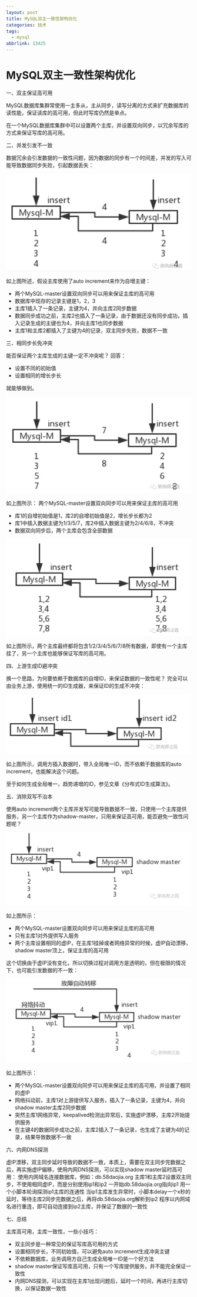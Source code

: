 ```yaml
---
layout: post
title: MySQL双主一致性架构优化
categories: 技术
tags:
  - mysql
abbrlink: 13425
---
```


# MySQL双主一致性架构优化

一、双主保证高可用

MySQL数据库集群常使用一主多从，主从同步，读写分离的方式来扩充数据库的读性能，保证读库的高可用，但此时写库仍然是单点。
 
在一个MySQL数据库集群中可以设置两个主库，并设置双向同步，以冗余写库的方式来保证写库的高可用。
 
二、并发引发不一致

数据冗余会引发数据的一致性问题，因为数据的同步有一个时间差，并发的写入可能导致数据同步失败，引起数据丢失：

![](/images/640.png)

如上图所述，假设主库使用了auto increment来作为自增主键：

- 两个MySQL-master设置双向同步可以用来保证主库的高可用
- 数据库中现存的记录主键是1，2，3
- 主库1插入了一条记录，主键为4，并向主库2同步数据
- 数据同步成功之前，主库2也插入了一条记录，由于数据还没有同步成功，插入记录生成的主键也为4，并向主库1也同步数据
- 主库1和主库2都插入了主键为4的记录，双主同步失败，数据不一致

<!-- more -->

三、相同步长免冲突

能否保证两个主库生成的主键一定不冲突呢？
回答：
- 设置不同的初始值
- 设置相同的增长步长

就能够做到。

![](/images/641.png)

如上图所示：
两个MySQL-master设置双向同步可以用来保证主库的高可用

- 库1的自增初始值是1，库2的自增初始值是2，增长步长都为2
- 库1中插入数据主键为1/3/5/7，库2中插入数据主键为2/4/6/8，不冲突
- 数据双向同步后，两个主库会包含全部数据

![](/images/642.png)

如上图所示，两个主库最终都将包含1/2/3/4/5/6/7/8所有数据，即使有一个主库挂了，另一个主库也能够保证写库的高可用。
 
四、上游生成ID避冲突

换一个思路，为何要依赖于数据库的自增ID，来保证数据的一致性呢？
完全可以由业务上游，使用统一的ID生成器，来保证ID的生成不冲突：

![](/images/643.png)

如上图所示，调用方插入数据时，带入全局唯一ID，而不依赖于数据库的auto increment，也能解决这个问题。
 
至于如何生成全局唯一，趋势递增的ID，参见文章《分布式ID生成算法》。
 
五、消除双写不治本

使用auto increment两个主库并发写可能导致数据不一致，只使用一个主库提供服务，另一个主库作为shadow-master，只用来保证高可用，能否避免一致性问题呢？

![](/images/644.png)

如上图所示：

- 两个MySQL-master设置双向同步可以用来保证主库的高可用
- 只有主库1对外提供写入服务
- 两个主库设置相同的虚IP，在主库1挂掉或者网络异常的时候，虚IP自动漂移，shadow master顶上，保证主库的高可用
 
这个切换由于虚IP没有变化，所以切换过程对调用方是透明的，但在极限的情况下，也可能引发数据的不一致：

![](/images/645.png)

如上图所示：

- 两个MySQL-master设置双向同步可以用来保证主库的高可用，并设置了相同的虚IP
- 网络抖动前，主库1对上游提供写入服务，插入了一条记录，主键为4，并向shadow master主库2同步数据
- 突然主库1网络异常，keepalived检测出异常后，实施虚IP漂移，主库2开始提供服务
- 在主键4的数据同步成功之前，主库2插入了一条记录，也生成了主键为4的记录，结果导致数据不一致
 
六、内网DNS探测

虚IP漂移，双主同步延时导致的数据不一致，本质上，需要在双主同步完数据之后，再实施虚IP偏移，使用内网DNS探测，可以实现shadow master延时高可用：
使用内网域名连接数据库，例如：db.58daojia.org
主库1和主库2设置双主同步，不使用相同虚IP，而是分别使用ip1和ip2
一开始db.58daojia.org指向ip1
用一个小脚本轮询探测ip1主库的连通性
当ip1主库发生异常时，小脚本delay一个x秒的延时，等待主库2同步完数据之后，再将db.58daojia.org解析到ip2
程序以内网域名进行重连，即可自动连接到ip2主库，并保证了数据的一致性
 
七、总结

主库高可用，主库一致性，一些小技巧：

- 双主同步是一种常见的保证写库高可用的方式
- 设置相同步长，不同初始值，可以避免auto increment生成冲突主键
- 不依赖数据库，业务调用方自己生成全局唯一ID是一个好方法
- shadow master保证写库高可用，只有一个写库提供服务，并不能完全保证一致性
- 内网DNS探测，可以实现在主库1出现问题后，延时一个时间，再进行主库切换，以保证数据一致性

